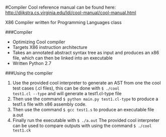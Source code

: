 #Compiler
Cool reference manual can be found here: <a src="http://dijkstra.cs.virginia.edu/ldi/cool-manual/cool-manual.html">http://dijkstra.cs.virginia.edu/ldi/cool-manual/cool-manual.html</a>

X86 Compiler written for Programming Languages class

###Compiler
- Optimizing Cool compiler
- Targets X86 instruction architecture
- Takes an annotated abstract syntax tree as input and produces an x86 file, which can then be linked into an executable
- Written Python 2.7

###Using the compiler
1. Use the provided cool interpreter to generate an AST from one the cool test cases (.cl files), this can be done with <code>$ ./cool test1.cl --type</code> and will generate a test1.cl-type file
2. Then use the command <code>$ python main.py test1.cl-type</code> to produce a test1.s file with x86 assembly code.
3. Then use the command <code>$ gcc test1.s</code> to produce an executable file a.out
4. Finally run the executable with <code>$ ./a.out</code>
The provided cool interpreter can be used to compare outputs with using the command <code>$ ./cool test1.ck</code>